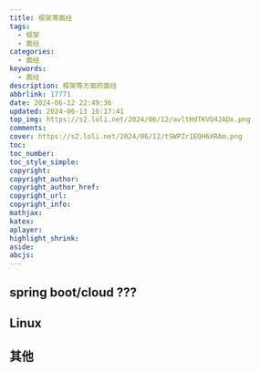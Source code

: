 ```yaml
---
title: 框架等面经
tags:
  - 框架
  - 面经
categories:
  - 面经
keywords:
  - 面经
description: 框架等方面的面经
abbrlink: 17771
date: 2024-06-12 22:49:36
updated: 2024-06-13 16:17:41
top_img: https://s2.loli.net/2024/06/12/avltHdTKVQ4JADx.png
comments:
cover: https://s2.loli.net/2024/06/12/tSWPZr1EQH6XRAm.png
toc:
toc_number:
toc_style_simple:
copyright:
copyright_author:
copyright_author_href:
copyright_url:
copyright_info:
mathjax:
katex:
aplayer:
highlight_shrink:
aside:
abcjs:
---
```


## spring boot/cloud ???


## Linux


## 其他
